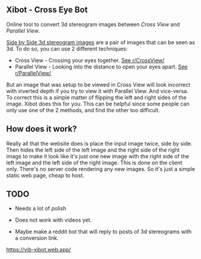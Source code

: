 ## Xibot - Cross Eye Bot

Online tool to convert 3d stereogram images between *Cross View* and *Parallel View*.

[Side by Side 3d stereogram images](https://en.wikipedia.org/wiki/Stereoscopy#Side-by-side) are a pair of images that can be seen as 3d. To do so, you can use 2 different techniques:

- Cross View - Crossing your eyes together. [See r/CrossView/](https://www.reddit.com/r/CrossView/)
- Parallel View - Looking into the distance to open your eyes apart. [See r/ParallelView/](https://www.reddit.com/r/ParallelView/)

But an image that was setup to be viewed in Cross View will look incorrect with inverted depth if you try to view it with Parallel View. And vice-versa. To correct this is a simple matter of flipping the left and right sides of the image. Xibot does this for you. This can be helpful since some people can only use one of the 2 methods, and find the other too difficult.

## How does it work?

Really all that the website does is place the input image twice, side by side. Then hides the left side of the left image and the right side of the right image to make it look like it's just one new image with the right side of the left image and the left side of the right image. This is done on the client only. There's no server code rendering any new images. So it's just a simple static web page, cheap to host.

## TODO

- Needs a lot of polish

- Does not work with videos yet.

- Maybe make a reddit bot that will reply to posts of 3d stereograms with a conversion link.

https://vib-xibot.web.app/
